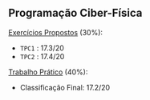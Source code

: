 ## Programação Ciber-Física

<a href="https://github.com/sailoring-rgb/PROJECTS/tree/main/Mestrado/1%C2%BA%20Ano/2%C2%BA%20Semestre/M%C3%A9todos%20de%20Engenharia%20de%20Software/Programa%C3%A7%C3%A3o%20C%C3%ADber-F%C3%ADsica/TPCS">Exercícios Propostos</a> (30%):

- `TPC1` : 17.3/20
- `TPC2` : 17.4/20

<a href="https://github.com/sailoring-rgb/PROJECTS/tree/main/Mestrado/1%C2%BA%20Ano/2%C2%BA%20Semestre/M%C3%A9todos%20de%20Engenharia%20de%20Software/Programa%C3%A7%C3%A3o%20C%C3%ADber-F%C3%ADsica/TP">Trabalho Prático</a> (40%):

- Classificação Final: 17.2/20
